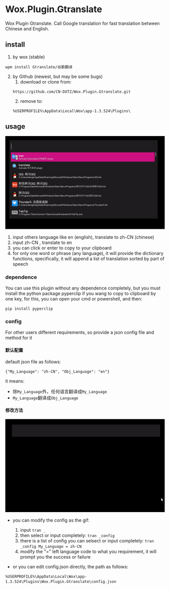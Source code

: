 # Wox.Plugin.Gtranslate
Wox Plugin Gtranslate. 
Call Google translation for fast translation between Chinese and English.

## install 
1. by wox (stable)
```
wpm install Gtranslate/谷歌翻译
```
2. by Github (newest, but may be some bugs)
    1. download or clone from:
    ```
    https://github.com/CN-DXTZ/Wox.Plugin.Gtranslate.git
    ```
    2. remove to:
    ```
    %USERPROFILE%\AppData\Local\Wox\app-1.3.524\Plugins\
    ```

## usage
![Gtranslate.gif](\Images\Gtranslate.gif)
1. input others language like en (english), translate to zh-CN (chinese)
2. input zh-CN , translate to en
3. you can click or enter to copy to your clipboard
4. for only one word or phrase (any language), it will provide the dictionary functions, specifically, it will append a list of translation sorted by part of speech

### dependence
You can use this plugin without any dependence completely, 
but you must install the python package pyperclip if you wang to copy to clipboard by one key,
for this, you can open your cmd or powershell, and then:
```
pip install pyperclip
```

### config
For other users different requirements, so provide a json config file and method for it
#### 默认配置
default json file as follows: 
```
{"My_Language": "zh-CN", "Obj_Language": "en"}
```
it means:
- 除`My_Language`外，任何语言翻译成`My_Language`
- `My_Language`翻译成`Obj_Language`

#### 修改方法
![Gtranslate.gif](\Images\config.gif)
<!-- ![config.gif](https://cdn.jsdelivr.net/gh/CN-DXTZ/Blog-Img-Bed/PicGo/config.gif) -->
- you can modify the config as the gif:
    1. input `tran _`
    2. then select or input completely: `tran _config` 
    3. there is a list of config you can selsect or input completely: `tran _config My_Language = zh-CN`
    4. modify the "=" left language code to what you requirement, it will prompt you the success or failure

- or you can edit config.json directly, the path as follows:
```
%USERPROFILE%\AppData\Local\Wox\app-1.3.524\Plugins\Wox.Plugin.Gtranslate\config.json
```